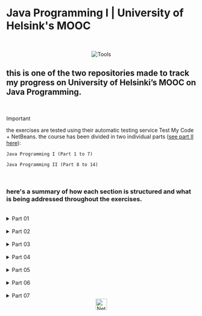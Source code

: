 # Java Programming I | University of Helsink's MOOC

<br>

<div align="center">

 ![Tools](https://skillicons.dev/icons?i=java,github)

</div>

## this is one of the two repositories made to track my progress on University of Helsinki’s MOOC on Java Programming.

<br>
 
> [!IMPORTANT]
> the exercises are tested using their automatic testing service Test My Code + NetBeans. the course has been divided in two individual parts ([see part II here](https://github.com/LauriESB/java-programming-mooc-II)):

```
Java Programming I (Part 1 to 7)

Java Programming II (Part 8 to 14) 
```
<br>

### here's a summary of how each section is structured and what is being addressed throughout the exercises.

<br>

<details>
    <summary align="left">Part 01</summary>
    <br>
    
    1. Getting started with programming
    2. Printing
    3. Reading input
    4. Variables
    5. Calculating with numbers
    6. Conditional statements and conditional operation
    7. Programming in our society

    total: theory + 37 exercises;
</details>
<br>

<details>
    <summary align="left">Part 02</summary>
    <br>

    1. Recurring problems and patterns to solve them
    2. Repeating functionality
    3. More loops
    4. Methods and dividing the program into smaller parts
    5. End questionnaire

    total: theory + 34 exercises;
</details>
<br>

<details>
    <summary align="left">Part 03</summary>
    <br>

    1. Discovering errors
    2. Lists
    3. Arrays
    4. Using strings
    5. Summary

    total: theory + 32 exercises;
</details>
<br>

<details>
    <summary align="left">Part 04</summary>
    <br>

    1. Introduction to object-oriented programming
    2. Objects in a list
    3. Files and reading data
    4. Summary

    total: theory + 31 exercises;
</details>
<br>


<details>
    <summary align="left">Part 05</summary>
    <br>

    1. Learning object-oriented programming
    2. Removing repetitive code (overloading methods and constructors)
    3. Primitive and reference variables
    4. Objects and references
    5. Conclusion

    total: theory + 17 exercises;
</details>
<br>

<details>
    <summary align="left">Part 06</summary>
    <br>

    1. Objects on a list and a list as part of an object
    2. Separating the user interface from program logic
    3. Introduction to testing
    4. Complex programs

    total: theory + 13 exercises;
</details>
<br>

<details>
    <summary align="left">Part 07</summary>
    <br>

    1. Programming paradigms
    2. Algorithms
    3. Larger programming exercises
    4. Conclusion

    total: theory + 8 exercises;
</details>

<div align="center">
 <img align="center" src="https://em-content.zobj.net/source/microsoft/309/ninja-cat_1f431-200d-1f464.png" alt="NetBeans Logo" width="30" height="auto">
</div>


